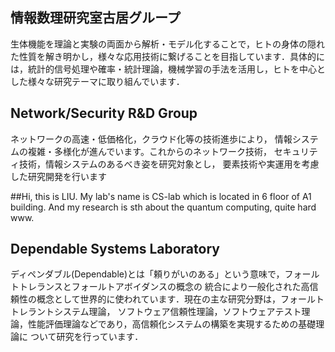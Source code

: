 ## 情報数理研究室古居グループ
生体機能を理論と実験の両面から解析・モデル化することで，ヒトの身体の隠れた性質を解き明かし，様々な応用技術に繋げることを目指しています．具体的には，統計的信号処理や確率・統計理論，機械学習の手法を活用し，ヒトを中心とした様々な研究テーマに取り組んでいます．
## Network/Security R&D Group
ネットワークの高速・低価格化，クラウド化等の技術進歩により，
情報システムの複雑・多様化が進んでいます。これからのネットワーク技術，
セキュリティ技術，情報システムのあるべき姿を研究対象とし，
要素技術や実運用を考慮した研究開発を行います

##Hi, this is LIU.
My lab's name is CS-lab which is located in 6 floor of A1 building.
And my research is sth about the quantum computing, quite hard www.

## Dependable Systems Laboratory
ディペンダブル(Dependable)とは「頼りがいのある」という意味で，フォールトトレランスとフォールトアボイダンスの概念の 統合により一般化された高信頼性の概念として世界的に使われています．現在の主な研究分野は，フォールトトレラントシステム理論， ソフトウェア信頼性理論，ソフトウェアテスト理論，性能評価理論などであり，高信頼化システムの構築を実現するための基礎理論に ついて研究を行っています．
